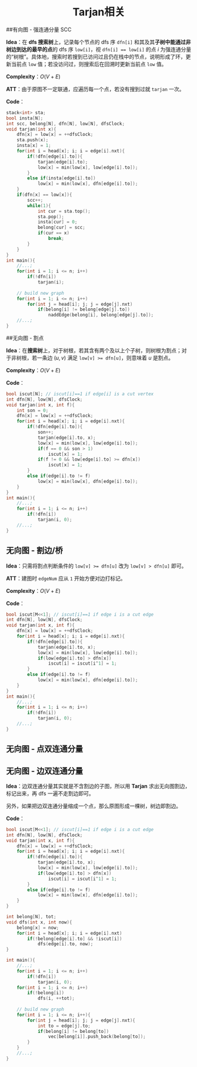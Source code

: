 <h1 style="text-align: center"> Tarjan相关 </h1>



##有向图 - 强连通分量 SCC

**Idea**：在 **$\text{dfs}$ 搜索树**上，记录每个节点的 $\text{dfs}$ 序 `dfn[i]` 和其及其**子树中能通过非树边到达的最早的点**的 $\text{dfs}$ 序 `low[i]`，视 `dfn[i] == low[i]` 的点 $i$ 为强连通分量的“树根”。具体地，搜索时若搜到已访问过且仍在栈中的节点，说明形成了环，更新当前点 `low​` 值；若没访问过，则搜索后在回溯时更新当前点 `low` 值。

**Complexity**：$O(V+E)$ 

**ATT**：由于原图不一定联通，应遍历每一个点，若没有搜到过就 `tarjan` 一次。

**Code**：

```cpp
stack<int> sta;
bool insta[N];
int scc, belong[N], dfn[N], low[N], dfsClock;
void tarjan(int x){
	dfn[x] = low[x] = ++dfsClock;
	sta.push(x);
	insta[x] = 1;
	for(int i = head[x]; i; i = edge[i].nxt){
		if(!dfn[edge[i].to]){
			tarjan(edge[i].to);
			low[x] = min(low[x], low[edge[i].to]);
		}
		else if(insta[edge[i].to])
			low[x] = min(low[x], dfn[edge[i].to]);
	}
	if(dfn[x] == low[x]){
		scc++;
		while(1){
			int cur = sta.top();
			sta.pop();
			insta[cur] = 0;
			belong[cur] = scc;
			if(cur == x)
				break;
		}
	}
}
int main(){
    //...;
    for(int i = 1; i <= n; i++)
        if(!dfn[i])
            tarjan(i);
    
    // build new graph
    for(int i = 1; i <= n; i++)
        for(int j = head[i]; j; j = edge[j].nxt)
            if(belong[i] != belong[edge[j].to])
                naddEdge(belong[i], belong[edge[j].to]);
    //...;
}
```



##无向图 - 割点

**Idea**：在**搜索树**上，对于树根，若其含有两个及以上个子树，则树根为割点；对于非树根，若一条边 $(u,v)$ 满足 `low[v] >= dfn[u]`，则意味着 $u$ 是割点。

**Complexity**：$O(V+E)$ 

**Code**：

```cpp
bool iscut[N]; // iscut[i]==1 if edge[i] is a cut vertex
int dfn[N], low[N], dfsClock;
void tarjan(int x, int f){
	int son = 0;
	dfn[x] = low[x] = ++dfsClock;
	for(int i = head[x]; i; i = edge[i].nxt){
		if(!dfn[edge[i].to]){
			son++;
			tarjan(edge[i].to, x);
			low[x] = min(low[x], low[edge[i].to]);
			if(f == 0 && son > 1)
				iscut[x] = 1;
			if(f != 0 && low[edge[i].to] >= dfn[x])
				iscut[x] = 1;
		}
		else if(edge[i].to != f)
			low[x] = min(low[x], dfn[edge[i].to]);
	}
}
int main(){
	//...;
    for(int i = 1; i <= n; i++)
        if(!dfn[i])
            tarjan(i, 0);
    //...;
}
```



## 无向图 - 割边/桥

**Idea**：只需将割点判断条件的 `low[v] >= dfn[u]​` 改为 `low[v] > dfn[u]` 即可。

**ATT**：建图时 `edgeNum` 应从 `1` 开始方便对边打标记。

**Complexity**：$O(V+E)$ 

**Code**：

```cpp
bool iscut[M<<1]; // iscut[i]==1 if edge i is a cut edge
int dfn[N], low[N], dfsClock;
void tarjan(int x, int f){
	dfn[x] = low[x] = ++dfsClock;
	for(int i = head[x]; i; i = edge[i].nxt){
		if(!dfn[edge[i].to]){
			tarjan(edge[i].to, x);
			low[x] = min(low[x], low[edge[i].to]);
			if(low[edge[i].to] > dfn[x])
				iscut[i] = iscut[i^1] = 1;
		}
		else if(edge[i].to != f)
			low[x] = min(low[x], dfn[edge[i].to]);
	}
}
int main(){
    //...;
    for(int i = 1; i <= n; i++)
        if(!dfn[i])
            tarjan(i, 0);
    //...;
}
```



## 无向图 - 点双连通分量



## 无向图 - 边双连通分量

**Idea**：边双连通分量其实就是不含割边的子图，所以用 $\textbf{Tarjan}$ 求出无向图割边，标记出来，再 $\text{dfs}$ 一遍不走割边即可。

另外，如果把边双连通分量缩成一个点，那么原图形成一棵树，树边即割边。

**Code**：

```cpp
bool iscut[M<<1]; // iscut[i]==1 if edge i is a cut edge
int dfn[N], low[N], dfsClock;
void tarjan(int x, int f){
	dfn[x] = low[x] = ++dfsClock;
	for(int i = head[x]; i; i = edge[i].nxt){
		if(!dfn[edge[i].to]){
			tarjan(edge[i].to, x);
			low[x] = min(low[x], low[edge[i].to]);
			if(low[edge[i].to] > dfn[x])
				iscut[i] = iscut[i^1] = 1;
		}
		else if(edge[i].to != f)
			low[x] = min(low[x], dfn[edge[i].to]);
	}
}

int belong[N], tot;
void dfs(int x, int now){
	belong[x] = now;
	for(int i = head[x]; i; i = edge[i].nxt)
		if(!belong[edge[i].to] && !iscut[i])
			dfs(edge[i].to, now);
}

int main(){
	//...;
	for(int i = 1; i <= n; i++)
		if(!dfn[i])
			tarjan(i, 0);
	for(int i = 1; i <= n; i++)
		if(!belong[i])
			dfs(i, ++tot);
    
    // build new graph
	for(int i = 1; i <= n; i++){
		for(int j = head[i]; j; j = edge[j].nxt){
			int to = edge[j].to;
			if(belong[i] != belong[to])
				vec[belong[i]].push_back(belong[to]);
		}
	}
    //...;
}
```


